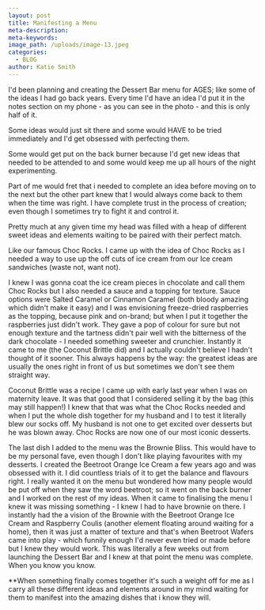 ```yaml
---
layout: post
title: Manifesting a Menu
meta-description:
meta-keywords:
image_path: /uploads/image-13.jpeg
categories:
  - BLOG
author: Katie Smith
---
```


I'd been planning and creating the Dessert Bar menu for AGES; like some of the ideas I had go back years. Every time I'd have an idea I'd put it in the notes section on my phone - as you can see in the photo - and this is only half of it.&nbsp;

Some ideas would just sit there and some would HAVE to be tried immediately and I'd get obsessed with perfecting them.

Some would get put on the back burner because I'd get new ideas that needed to be attended to and some would keep me up all hours of the night experimenting.

Part of me would fret that i needed to complete an idea before moving on to the next but the other part knew that I would always come back to them when the time was right. I have complete trust in the process of creation; even though I sometimes try to fight it and control it.

Pretty much at any given time my head was filled with a heap of different sweet ideas and elements waiting to be paired with their perfect match.&nbsp;

Like our famous Choc Rocks. I came up with the idea of Choc Rocks as I needed a way to use up the off cuts of ice cream from our Ice cream sandwiches (waste not, want not).

I knew I was gonna coat the ice cream pieces in chocolate and call them Choc Rocks but I also needed a sauce and a topping for texture. Sauce options were Salted Caramel or Cinnamon Caramel (both bloody amazing which didn't make it easy) and I was envisioning freeze-dried raspberries as the topping, because pink and on-brand; but when I put it together the raspberries just didn't work. They gave a pop of colour for sure but not enough texture and the tartness didn't pair well with the bitterness of the dark chocolate - I needed something sweeter and crunchier. Instantly it came to me (the Coconut Brittle did) and I actually couldn't believe I hadn't thought of it sooner. This always happens by the way: the greatest ideas are usually the ones right in front of us but sometimes we don't see them straight way.

Coconut Brittle was a recipe I came up with early last year when I was on maternity leave. It was that good that I considered selling it by the bag (this may still happen\!) I knew that that was what the Choc Rocks needed and when I put the whole dish together for my husband and I to test it literally blew our socks off. My husband is not one to get excited over desserts but he was blown away. Choc Rocks are now one of our most iconic desserts.

The last dish I added to the menu was the Brownie Bliss. This would have to be my personal fave, even though I don't like playing favourites with my desserts. I created the Beetroot Orange Ice Cream a few years ago and was obsessed with it. I did countless trials of it to get the balance and flavours right. I really wanted it on the menu but wondered how many people would be put off when they saw the word beetroot; so it went on the back burner and I worked on the rest of my ideas. When it came to finalising the menu I knew it was missing something - I knew I had to have brownie on there. I instantly had the a vision of the Brownie with the Beetroot Orange Ice Cream and Raspberry Coulis (another element floating around waiting for a home), then it was just a matter of texture and that's when Beetroot Wafers came into play - which funnily enough I'd never even tried or made before but I knew they would work. This was literally a few weeks out from launching the Dessert Bar and I knew at that point the menu was complete. When you know you know.

\*\*When something finally comes together it's such a weight off for me as I carry all these different ideas and elements around in my mind waiting for them to manifest into the amazing dishes that i know they will.

&nbsp;
